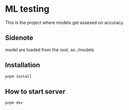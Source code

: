 # ML testing

This is the project where models get assesed on accuracy.

## Sidenote

model are loaded from the root, so ./models

## Installation

```sh
pnpm install
```

## How to start server

```sh
pnpm dev
```
